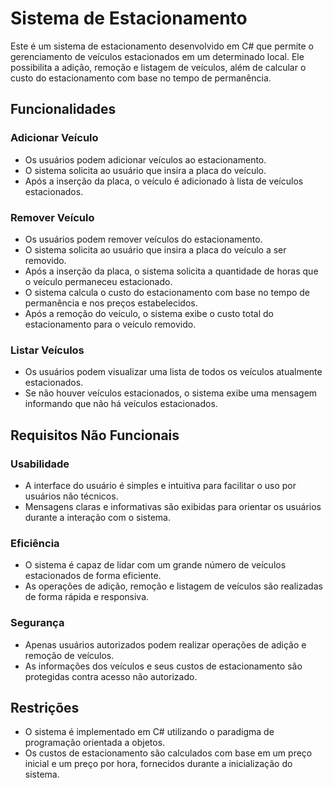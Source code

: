 # Sistema de Estacionamento

Este é um sistema de estacionamento desenvolvido em C# que permite o gerenciamento de veículos estacionados em um determinado local. Ele possibilita a adição, remoção e listagem de veículos, além de calcular o custo do estacionamento com base no tempo de permanência.

## Funcionalidades

### Adicionar Veículo
- Os usuários podem adicionar veículos ao estacionamento.
- O sistema solicita ao usuário que insira a placa do veículo.
- Após a inserção da placa, o veículo é adicionado à lista de veículos estacionados.

### Remover Veículo
- Os usuários podem remover veículos do estacionamento.
- O sistema solicita ao usuário que insira a placa do veículo a ser removido.
- Após a inserção da placa, o sistema solicita a quantidade de horas que o veículo permaneceu estacionado.
- O sistema calcula o custo do estacionamento com base no tempo de permanência e nos preços estabelecidos.
- Após a remoção do veículo, o sistema exibe o custo total do estacionamento para o veículo removido.

### Listar Veículos
- Os usuários podem visualizar uma lista de todos os veículos atualmente estacionados.
- Se não houver veículos estacionados, o sistema exibe uma mensagem informando que não há veículos estacionados.

## Requisitos Não Funcionais

### Usabilidade
- A interface do usuário é simples e intuitiva para facilitar o uso por usuários não técnicos.
- Mensagens claras e informativas são exibidas para orientar os usuários durante a interação com o sistema.

### Eficiência
- O sistema é capaz de lidar com um grande número de veículos estacionados de forma eficiente.
- As operações de adição, remoção e listagem de veículos são realizadas de forma rápida e responsiva.

### Segurança
- Apenas usuários autorizados podem realizar operações de adição e remoção de veículos.
- As informações dos veículos e seus custos de estacionamento são protegidas contra acesso não autorizado.

## Restrições
- O sistema é implementado em C# utilizando o paradigma de programação orientada a objetos.
- Os custos de estacionamento são calculados com base em um preço inicial e um preço por hora, fornecidos durante a inicialização do sistema.
